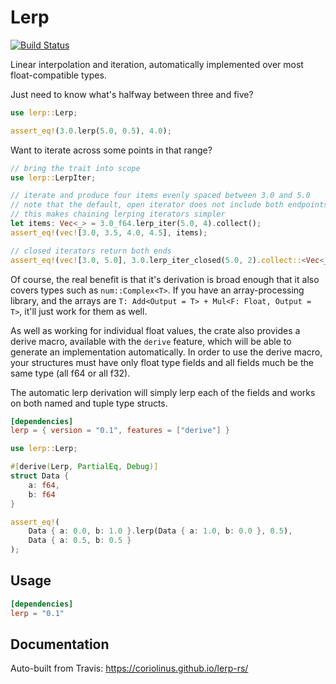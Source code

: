 # Lerp
[![Build Status](https://travis-ci.org/coriolinus/lerp-rs.svg?branch=master)](https://travis-ci.org/coriolinus/lerp-rs)

Linear interpolation and iteration, automatically implemented over most
float-compatible types.

Just need to know what's halfway between three and five?

```rust
use lerp::Lerp;

assert_eq!(3.0.lerp(5.0, 0.5), 4.0);
```

Want to iterate across some points in that range?

```rust
// bring the trait into scope
use lerp::LerpIter;

// iterate and produce four items evenly spaced between 3.0 and 5.0
// note that the default, open iterator does not include both endpoints
// this makes chaining lerping iterators simpler
let items: Vec<_> = 3.0_f64.lerp_iter(5.0, 4).collect();
assert_eq!(vec![3.0, 3.5, 4.0, 4.5], items);

// closed iterators return both ends
assert_eq!(vec![3.0, 5.0], 3.0.lerp_iter_closed(5.0, 2).collect::<Vec<_>>());
```

Of course, the real benefit is that it's derivation is broad enough that it also
covers types such as `num::Complex<T>`. If you have an array-processing library,
and the arrays are `T: Add<Output = T> + Mul<F: Float, Output = T>`, it'll just
work for them as well.

As well as working for individual float values, the crate also provides a derive
macro, available with the `derive` feature, which will be able to generate an
implementation automatically. In order to use the derive macro, your structures must
have only float type fields and all fields much be the same type (all f64 or all f32).

The automatic lerp derivation will simply lerp each of the fields and works on both
named and tuple type structs.

```toml
[dependencies]
lerp = { version = "0.1", features = ["derive"] }
```

```rust
use lerp::Lerp;

#[derive(Lerp, PartialEq, Debug)]
struct Data {
    a: f64,
    b: f64
}

assert_eq!(
    Data { a: 0.0, b: 1.0 }.lerp(Data { a: 1.0, b: 0.0 }, 0.5),
    Data { a: 0.5, b: 0.5 }
);
```

## Usage

```toml
[dependencies]
lerp = "0.1"
```

## Documentation

Auto-built from Travis: <https://coriolinus.github.io/lerp-rs/>

